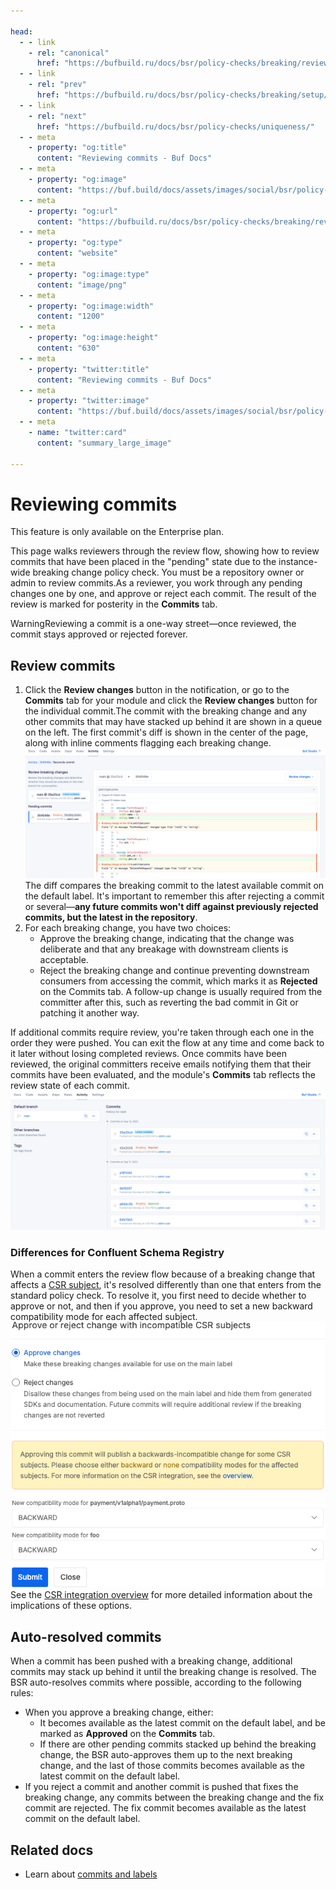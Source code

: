 ```yaml
---

head:
  - - link
    - rel: "canonical"
      href: "https://bufbuild.ru/docs/bsr/policy-checks/breaking/review-commits/"
  - - link
    - rel: "prev"
      href: "https://bufbuild.ru/docs/bsr/policy-checks/breaking/setup/"
  - - link
    - rel: "next"
      href: "https://bufbuild.ru/docs/bsr/policy-checks/uniqueness/"
  - - meta
    - property: "og:title"
      content: "Reviewing commits - Buf Docs"
  - - meta
    - property: "og:image"
      content: "https://buf.build/docs/assets/images/social/bsr/policy-checks/breaking/review-commits.png"
  - - meta
    - property: "og:url"
      content: "https://bufbuild.ru/docs/bsr/policy-checks/breaking/review-commits/"
  - - meta
    - property: "og:type"
      content: "website"
  - - meta
    - property: "og:image:type"
      content: "image/png"
  - - meta
    - property: "og:image:width"
      content: "1200"
  - - meta
    - property: "og:image:height"
      content: "630"
  - - meta
    - property: "twitter:title"
      content: "Reviewing commits - Buf Docs"
  - - meta
    - property: "twitter:image"
      content: "https://buf.build/docs/assets/images/social/bsr/policy-checks/breaking/review-commits.png"
  - - meta
    - name: "twitter:card"
      content: "summary_large_image"

---
```


# Reviewing commits

This feature is only available on the Enterprise plan.

This page walks reviewers through the review flow, showing how to review commits that have been placed in the "pending" state due to the instance-wide breaking change policy check. You must be a repository owner or admin to review commits.As a reviewer, you work through any pending changes one by one, and approve or reject each commit. The result of the review is marked for posterity in the **Commits** tab.

WarningReviewing a commit is a one-way street—once reviewed, the commit stays approved or rejected forever.

## Review commits

1.  Click the **Review changes** button in the notification, or go to the **Commits** tab for your module and click the **Review changes** button for the individual commit.The commit with the breaking change and any other commits that may have stacked up behind it are shown in a queue on the left. The first commit's diff is shown in the center of the page, along with inline comments flagging each breaking change.![Screenshot of the review flow diff screen](../../../../images/bsr/policy-checks/breaking-review-flow-diff.png)The diff compares the breaking commit to the latest available commit on the default label. It's important to remember this after rejecting a commit or several—**any future commits won't diff against previously rejected commits, but the latest in the repository**.
2.  For each breaking change, you have two choices:
    - Approve the breaking change, indicating that the change was deliberate and that any breakage with downstream clients is acceptable.
    - Reject the breaking change and continue preventing downstream consumers from accessing the commit, which marks it as **Rejected** on the Commits tab. A follow-up change is usually required from the committer after this, such as reverting the bad commit in Git or patching it another way.

If additional commits require review, you're taken through each one in the order they were pushed. You can exit the flow at any time and come back to it later without losing completed reviews. Once commits have been reviewed, the original committers receive emails notifying them that their commits have been evaluated, and the module's **Commits** tab reflects the review state of each commit.![Screenshot of the review flow diff screen](../../../../images/bsr/policy-checks/breaking-review-flow-commits.png)

### Differences for Confluent Schema Registry

When a commit enters the review flow because of a breaking change that affects a [CSR subject](../../../csr/overview/#csr-policy-check), it's resolved differently than one that enters from the standard policy check. To resolve it, you first need to decide whether to approve or not, and then if you approve, you need to set a new backward compatibility mode for each affected subject.![Screenshot of CSR resolution options in review flow](../../../../images/bsr/policy-checks/review-flow-csr-options.png)See the [CSR integration overview](../../../csr/overview/#compatibility) for more detailed information about the implications of these options.

## Auto-resolved commits

When a commit has been pushed with a breaking change, additional commits may stack up behind it until the breaking change is resolved. The BSR auto-resolves commits where possible, according to the following rules:

- When you approve a breaking change, either:
  - It becomes available as the latest commit on the default label, and be marked as **Approved** on the **Commits** tab.
  - If there are other pending commits stacked up behind the breaking change, the BSR auto-approves them up to the next breaking change, and the last of those commits becomes available as the latest commit on the default label.
- If you reject a commit and another commit is pushed that fixes the breaking change, any commits between the breaking change and the fix commit are rejected. The fix commit becomes available as the latest commit on the default label.

## Related docs

- Learn about [commits and labels](../../../commits-labels/)
